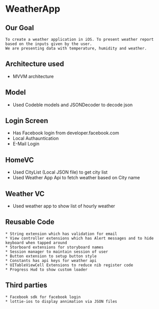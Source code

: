 # WeatherApp

## Our Goal 
    To create a weather application in iOS. To present weather report based on the inputs given by the user.
    We are presenting data with temperature, humidity and weather.
    
## Architecture used
* MVVM architecture

## Model
* Used Codeble models and JSONDecoder to decode json

## Login Screen
* Has Facebook login from developer.facebook.com
* Local Authauntication
* E-Mail Login 

## HomeVC
* Used CityList (Local JSON file) to get city list
* Used Weather App Api to fetch weather based on City name

## Weather VC
* Used weather app to show list of hourly weather

## Reusable Code
    * String extension which has validation for email
    * View controller extensions which has Alert messages and to hide keyboard when tapped around
    * Storboard extensions for storyboard names
    * Session manager to maintain session of user 
    * Button extension to setup button style
    * Constants has api keys for weather api
    * UITableViewCell Extensions to reduce nib register code
    * Progress Hud to show custom loader
    
 ## Third parties
    * Facebook sdk for facebook login  
    * lottie-ios to display annimation via JSON files
